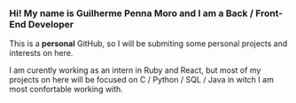 ### Hi! My name is Guilherme Penna Moro and I am a Back / Front-End Developer
<p> This is a <b>personal</b> GitHub, so I will be submiting some personal projects and interests on here. </p>
<p>I am curently working as an intern in Ruby and React, but most of my projects on here will be focused on C / Python / SQL / Java in witch I am most confortable working with.</p>
